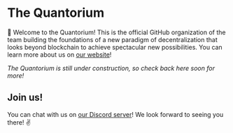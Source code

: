 # The Quantorium

👋 Welcome to the Quantorium! This is the official GitHub organization of the team building the foundations of a new paradigm of decentralization that looks beyond blockchain to achieve spectacular new possibilities. You can learn more about us on [our website](https://quantorium.org/en-US)!

*The Quantorium is still under construction, so check back here soon for more!*

## Join us!

You can chat with us on [our Discord server](https://discord.gg/5DDAcNbTpa)! We look forward to seeing you there! ✌
